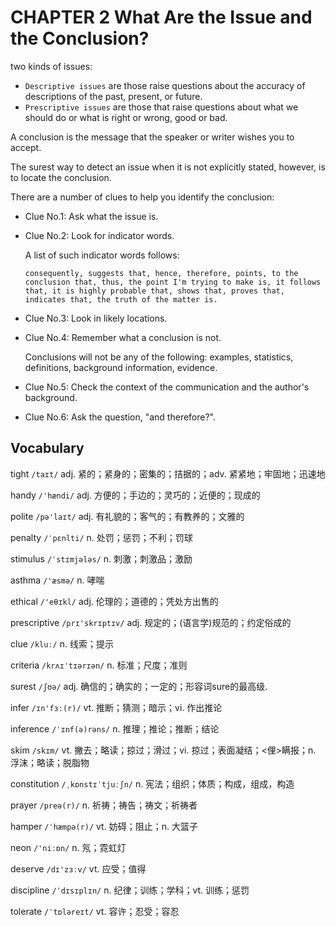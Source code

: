 # CHAPTER 2 What Are the Issue and the Conclusion?

two kinds of issues:

- `Descriptive issues` are those raise questions about the accuracy of descriptions of the past, present, or future.
- `Prescriptive issues` are those that raise questions about what we should do or what is right or wrong, good or bad.

A conclusion is the message that the speaker or writer wishes you to accept.

The surest way to detect an issue when it is not explicitly stated, however, is to locate the conclusion.

There are a number of clues to help you identify the conclusion:

- Clue No.1: Ask what the issue is.

- Clue No.2: Look for indicator words.

  A list of such indicator words follows:

  ```text
  consequently, suggests that, hence, therefore, points, to the conclusion that, thus, the point I'm trying to make is, it follows that, it is highly probable that, shows that, proves that, indicates that, the truth of the matter is.
  ```

- Clue No.3: Look in likely locations.

- Clue No.4: Remember what a conclusion is not.

  Conclusions will not be any of the following: examples, statistics, definitions, background information, evidence.

- Clue No.5: Check the context of the communication and the author's background.

- Clue No.6: Ask the question, "and therefore?".



## Vocabulary

tight `/taɪt/` adj. 紧的；紧身的；密集的；拮据的；adv. 紧紧地；牢固地；迅速地

handy `/ˈhændi/` adj. 方便的；手边的；灵巧的；近便的；现成的

polite `/pə'laɪt/` adj. 有礼貌的；客气的；有教养的；文雅的

penalty `/ˈpɛnlti/` n. 处罚；惩罚；不利；罚球

stimulus `/ˈstɪmjələs/` n. 刺激；刺激品；激励

asthma `/'æsmə/` n. 哮喘

ethical `/'eθɪkl/` adj. 伦理的；道德的；凭处方出售的

prescriptive `/prɪ'skrɪptɪv/` adj. 规定的；(语言学)规范的；约定俗成的

clue `/kluː/` n. 线索；提示

criteria `/krʌɪˈtɪərɪən/` n. 标准；尺度；准则

surest `/ʃʊə/` adj. 确信的；确实的；一定的；形容词sure的最高级.

infer `/ɪn'fɜː(r)/` vt. 推断；猜测；暗示；vi. 作出推论

inference `/ˈɪnf(ə)rəns/` n. 推理；推论；推断；结论

skim `/skɪm/` vt. 撇去；略读；掠过；滑过；vi. 掠过；表面凝结；<俚>瞒报；n. 浮沫；略读；脱脂物

constitution `/ˌkɒnstɪˈtjuːʃn/` n. 宪法；组织；体质；构成，组成，构造

prayer `/preə(r)/` n. 祈祷；祷告；祷文；祈祷者

hamper `/ˈhæmpə(r)/` vt. 妨碍；阻止；n. 大篮子

neon `/'niːɒn/` n. 氖；霓虹灯

deserve `/dɪ'zɜːv/` vt. 应受；值得

discipline `/ˈdɪsɪplɪn/` n. 纪律；训练；学科；vt. 训练；惩罚

tolerate `/ˈtɒləreɪt/` vt. 容许；忍受；容忍